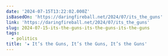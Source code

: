 ```yaml
---
date: '2024-07-15T13:22:02.000Z'
isBasedOn: 'https://daringfireball.net/2024/07/its_the_guns'
link: 'https://daringfireball.net/2024/07/its_the_guns'
slug: 2024-07-15-its-the-guns-its-the-guns-its-the-guns
tags:
  - politics
title: '★ It’s the Guns, It’s the Guns, It’s the Guns'
---
```

 
